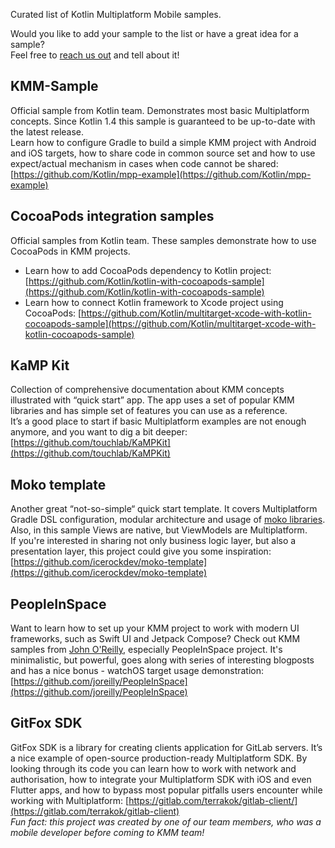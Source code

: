 [//]: # (title: Samples)
[//]: # (auxiliary-id: Samples)
Curated list of Kotlin Multiplatform Mobile samples.  

Would you like to add your sample to the list or have a great idea for a sample?  
Feel free to [reach us out](mailto:kmm.feedback@kotlinlang.org) and tell about it!


## KMM-Sample

Official sample from Kotlin team. Demonstrates most basic Multiplatform concepts. Since Kotlin 1.4 this sample is guaranteed to be up-to-date with the latest release.  
Learn how to configure Gradle to build a simple KMM project with Android and iOS targets, how to share code in common source set and how to use expect/actual mechanism in cases when code cannot be shared: [https://github.com/Kotlin/mpp-example](https://github.com/Kotlin/mpp-example)

## CocoaPods integration samples

Official samples from Kotlin team. These samples demonstrate how to use CocoaPods in KMM projects.  
* Learn how to add CocoaPods dependency to Kotlin project: [https://github.com/Kotlin/kotlin-with-cocoapods-sample](https://github.com/Kotlin/kotlin-with-cocoapods-sample)  
* Learn how to connect Kotlin framework to Xcode project using CocoaPods: [https://github.com/Kotlin/multitarget-xcode-with-kotlin-cocoapods-sample](https://github.com/Kotlin/multitarget-xcode-with-kotlin-cocoapods-sample)

## KaMP Kit
Collection of comprehensive documentation about KMM concepts illustrated with “quick start” app. The app uses a set of popular KMM libraries and has simple set of features you can use as a reference.  
It’s a good place to start if basic Multiplatform examples are not enough anymore, and you want to dig a bit deeper: [https://github.com/touchlab/KaMPKit](https://github.com/touchlab/KaMPKit)

## Moko template

Another great “not-so-simple“ quick start template. It covers Multiplatform Gradle DSL configuration, modular architecture and usage of [moko libraries](https://moko.icerock.dev/). Also, in this sample Views are native, but ViewModels are Multiplatform.  
If you're interested in sharing not only business logic layer, but also a presentation layer, this project could give you some inspiration: [https://github.com/icerockdev/moko-template](https://github.com/icerockdev/moko-template)

## PeopleInSpace

Want to learn how to set up your KMM project to work with modern UI frameworks, such as Swift UI and Jetpack Compose? Check out KMM samples from [John O'Reilly](https://johnoreilly.dev/), especially PeopleInSpace project. It's minimalistic, but powerful, goes along with series of interesting blogposts and has a nice bonus - watchOS target usage demonstration: [https://github.com/joreilly/PeopleInSpace](https://github.com/joreilly/PeopleInSpace)

## GitFox SDK

GitFox SDK is a library for creating clients application for GitLab servers. It’s a nice example of open-source production-ready Multiplatform SDK. By looking through its code you can learn how to work with network and authorisation, how to integrate your Multiplatform SDK with iOS and even Flutter apps, and how to bypass most popular pitfalls users encounter while working with Multiplatform:
[https://gitlab.com/terrakok/gitlab-client/](https://gitlab.com/terrakok/gitlab-client)  
*Fun fact: this project was created by one of our team members, who was a mobile developer before coming to KMM team!*

